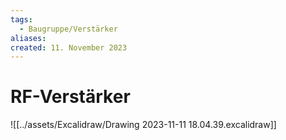 ```yaml
---
tags:
  - Baugruppe/Verstärker
aliases: 
created: 11. November 2023
---
```


# RF-Verstärker

![[../assets/Excalidraw/Drawing 2023-11-11 18.04.39.excalidraw]]